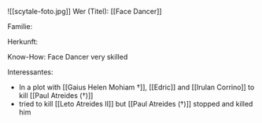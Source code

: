 ![[scytale-foto.jpg]]
Wer (Titel): [[Face Dancer]] 

Familie:

Herkunft:

Know-How: Face Dancer very skilled

Interessantes: 
- In a plot with [[Gaius Helen Mohiam †]], [[Edric]] and [[Irulan Corrino]] to kill [[Paul Atreides (†)]] 
- tried to kill [[Leto Atreides II]] but [[Paul Atreides (†)]] stopped and killed him
